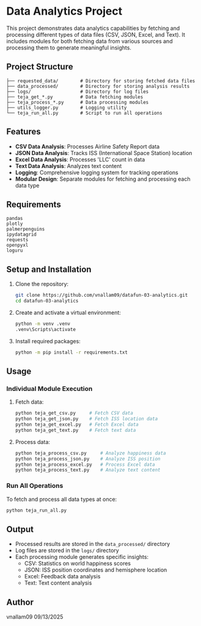 # Data Analytics Project

This project demonstrates data analytics capabilities by fetching and processing different types of data files (CSV, JSON, Excel, and Text). It includes modules for both fetching data from various sources and processing them to generate meaningful insights.

## Project Structure

```
├── requested_data/        # Directory for storing fetched data files
├── data_processed/        # Directory for storing analysis results
├── logs/                  # Directory for log files
├── teja_get_*.py          # Data fetching modules
├── teja_process_*.py      # Data processing modules
├── utils_logger.py        # Logging utility
└── teja_run_all.py        # Script to run all operations
```

## Features

- **CSV Data Analysis**: Processes Airline Safety Report data
- **JSON Data Analysis**: Tracks ISS (International Space Station) location
- **Excel Data Analysis**: Processes 'LLC' count in data
- **Text Data Analysis**: Analyzes text content 
- **Logging**: Comprehensive logging system for tracking operations
- **Modular Design**: Separate modules for fetching and processing each data type

## Requirements

```pip
pandas
plotly
palmerpenguins
ipydatagrid
requests
openpyxl
loguru
```

## Setup and Installation

1. Clone the repository:
   ```bash
   git clone https://github.com/vnallam09/datafun-03-analytics.git
   cd datafun-03-analytics
   ```

2. Create and activate a virtual environment:
   ```bash
   python -m venv .venv
   .venv\Scripts\activate
   ```

3. Install required packages:
   ```bash
   python -m pip install -r requirements.txt
   ```

## Usage

### Individual Module Execution

1. Fetch data:
   ```bash
   python teja_get_csv.py     # Fetch CSV data
   python teja_get_json.py    # Fetch ISS location data
   python teja_get_excel.py   # Fetch Excel data
   python teja_get_text.py    # Fetch text data
   ```

2. Process data:
   ```bash
   python teja_process_csv.py     # Analyze happiness data
   python teja_process_json.py    # Analyze ISS position
   python teja_process_excel.py   # Process Excel data
   python teja_process_text.py    # Analyze text content
   ```

### Run All Operations

To fetch and process all data types at once:
```bash
python teja_run_all.py
```

## Output

- Processed results are stored in the `data_processed/` directory
- Log files are stored in the `logs/` directory
- Each processing module generates specific insights:
  - CSV: Statistics on world happiness scores
  - JSON: ISS position coordinates and hemisphere location
  - Excel: Feedback data analysis
  - Text: Text content analysis

## Author
vnallam09
09/13/2025